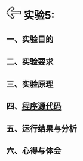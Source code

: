# [<img style="width:40px;transform:rotate(180deg);" src="../../../assets/image/back.jpg"/>](../index.md) 实验5:

## 一、实验目的

## 二、实验要求

## 三、实验原理

## 四、[程序源代码](../../code/index.md)

## 五、运行结果与分析

## 六、心得与体会

